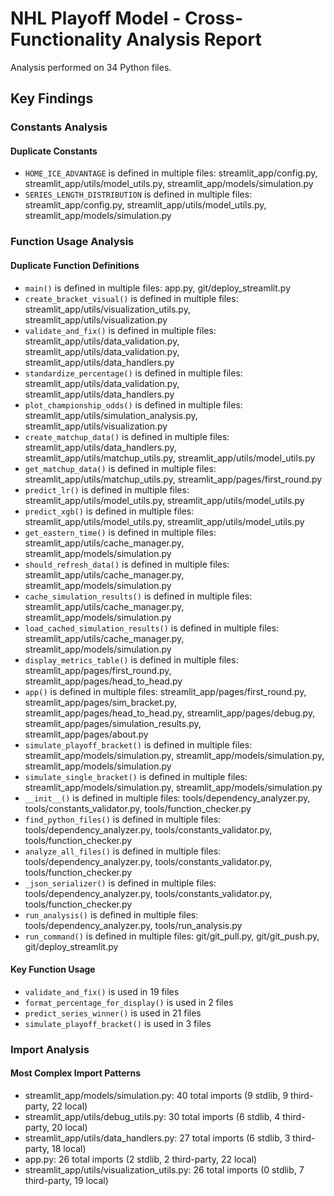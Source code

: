 # NHL Playoff Model - Cross-Functionality Analysis Report

Analysis performed on 34 Python files.

## Key Findings

### Constants Analysis

#### Duplicate Constants

- `HOME_ICE_ADVANTAGE` is defined in multiple files: streamlit_app/config.py, streamlit_app/utils/model_utils.py, streamlit_app/models/simulation.py
- `SERIES_LENGTH_DISTRIBUTION` is defined in multiple files: streamlit_app/config.py, streamlit_app/utils/model_utils.py, streamlit_app/models/simulation.py

### Function Usage Analysis

#### Duplicate Function Definitions

- `main()` is defined in multiple files: app.py, git/deploy_streamlit.py
- `create_bracket_visual()` is defined in multiple files: streamlit_app/utils/visualization_utils.py, streamlit_app/utils/visualization.py
- `validate_and_fix()` is defined in multiple files: streamlit_app/utils/data_validation.py, streamlit_app/utils/data_validation.py, streamlit_app/utils/data_handlers.py
- `standardize_percentage()` is defined in multiple files: streamlit_app/utils/data_validation.py, streamlit_app/utils/data_handlers.py
- `plot_championship_odds()` is defined in multiple files: streamlit_app/utils/simulation_analysis.py, streamlit_app/utils/visualization.py
- `create_matchup_data()` is defined in multiple files: streamlit_app/utils/data_handlers.py, streamlit_app/utils/matchup_utils.py, streamlit_app/utils/model_utils.py
- `get_matchup_data()` is defined in multiple files: streamlit_app/utils/matchup_utils.py, streamlit_app/pages/first_round.py
- `predict_lr()` is defined in multiple files: streamlit_app/utils/model_utils.py, streamlit_app/utils/model_utils.py
- `predict_xgb()` is defined in multiple files: streamlit_app/utils/model_utils.py, streamlit_app/utils/model_utils.py
- `get_eastern_time()` is defined in multiple files: streamlit_app/utils/cache_manager.py, streamlit_app/models/simulation.py
- `should_refresh_data()` is defined in multiple files: streamlit_app/utils/cache_manager.py, streamlit_app/models/simulation.py
- `cache_simulation_results()` is defined in multiple files: streamlit_app/utils/cache_manager.py, streamlit_app/models/simulation.py
- `load_cached_simulation_results()` is defined in multiple files: streamlit_app/utils/cache_manager.py, streamlit_app/models/simulation.py
- `display_metrics_table()` is defined in multiple files: streamlit_app/pages/first_round.py, streamlit_app/pages/head_to_head.py
- `app()` is defined in multiple files: streamlit_app/pages/first_round.py, streamlit_app/pages/sim_bracket.py, streamlit_app/pages/head_to_head.py, streamlit_app/pages/debug.py, streamlit_app/pages/simulation_results.py, streamlit_app/pages/about.py
- `simulate_playoff_bracket()` is defined in multiple files: streamlit_app/models/simulation.py, streamlit_app/models/simulation.py, streamlit_app/models/simulation.py
- `simulate_single_bracket()` is defined in multiple files: streamlit_app/models/simulation.py, streamlit_app/models/simulation.py
- `__init__()` is defined in multiple files: tools/dependency_analyzer.py, tools/constants_validator.py, tools/function_checker.py
- `find_python_files()` is defined in multiple files: tools/dependency_analyzer.py, tools/constants_validator.py, tools/function_checker.py
- `analyze_all_files()` is defined in multiple files: tools/dependency_analyzer.py, tools/constants_validator.py, tools/function_checker.py
- `_json_serializer()` is defined in multiple files: tools/dependency_analyzer.py, tools/constants_validator.py, tools/function_checker.py
- `run_analysis()` is defined in multiple files: tools/dependency_analyzer.py, tools/run_analysis.py
- `run_command()` is defined in multiple files: git/git_pull.py, git/git_push.py, git/deploy_streamlit.py

#### Key Function Usage

- `validate_and_fix()` is used in 19 files
- `format_percentage_for_display()` is used in 2 files
- `predict_series_winner()` is used in 21 files
- `simulate_playoff_bracket()` is used in 3 files

### Import Analysis

#### Most Complex Import Patterns

- streamlit_app/models/simulation.py: 40 total imports (9 stdlib, 9 third-party, 22 local)
- streamlit_app/utils/debug_utils.py: 30 total imports (6 stdlib, 4 third-party, 20 local)
- streamlit_app/utils/data_handlers.py: 27 total imports (6 stdlib, 3 third-party, 18 local)
- app.py: 26 total imports (2 stdlib, 2 third-party, 22 local)
- streamlit_app/utils/visualization_utils.py: 26 total imports (0 stdlib, 7 third-party, 19 local)
